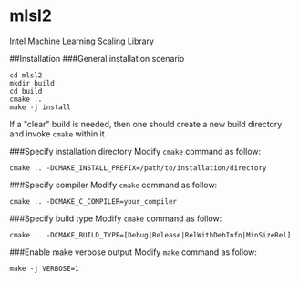 # mlsl2
Intel Machine Learning Scaling Library

##Installation
###General installation scenario

```
cd mlsl2
mkdir build
cd build
cmake ..
make -j install
```

If a "clear" build is needed, then one should create a new build directory and invoke `cmake` within it

###Specify installation directory
Modify `cmake` command as follow:

```
cmake .. -DCMAKE_INSTALL_PREFIX=/path/to/installation/directory
```

###Specify compiler
Modify `cmake` command as follow:

```
cmake .. -DCMAKE_C_COMPILER=your_compiler
```

###Specify build type
Modify `cmake` command as follow:

```
cmake .. -DCMAKE_BUILD_TYPE=[Debug|Release|RelWithDebInfo|MinSizeRel]
```

###Enable make verbose output
Modify `make` command as follow:

```
make -j VERBOSE=1
```
